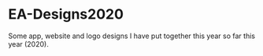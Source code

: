 # EA-Designs2020
Some app, website and logo designs I have put together this year so far this year (2020).
